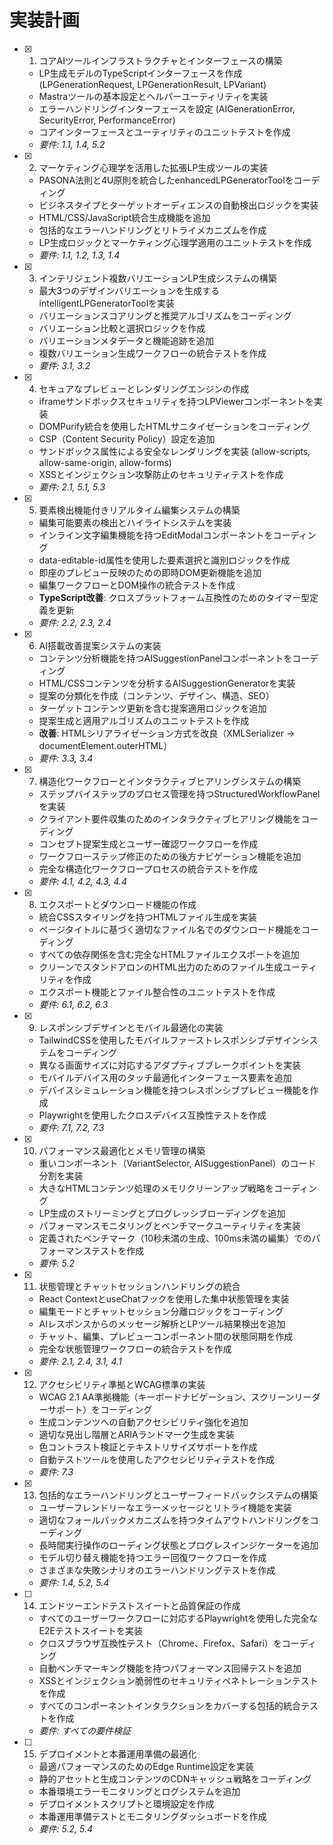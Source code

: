 # 実装計画

- [x] 1. コアAIツールインフラストラクチャとインターフェースの構築
  - LP生成モデルのTypeScriptインターフェースを作成 (LPGenerationRequest, LPGenerationResult, LPVariant)
  - Mastraツールの基本設定とヘルパーユーティリティを実装
  - エラーハンドリングインターフェースを設定 (AIGenerationError, SecurityError, PerformanceError)
  - コアインターフェースとユーティリティのユニットテストを作成
  - _要件: 1.1, 1.4, 5.2_

- [x] 2. マーケティング心理学を活用した拡張LP生成ツールの実装
  - PASONA法則と4U原則を統合したenhancedLPGeneratorToolをコーディング
  - ビジネスタイプとターゲットオーディエンスの自動検出ロジックを実装
  - HTML/CSS/JavaScript統合生成機能を追加
  - 包括的なエラーハンドリングとリトライメカニズムを作成
  - LP生成ロジックとマーケティング心理学適用のユニットテストを作成
  - _要件: 1.1, 1.2, 1.3, 1.4_

- [x] 3. インテリジェント複数バリエーションLP生成システムの構築
  - 最大3つのデザインバリエーションを生成するintelligentLPGeneratorToolを実装
  - バリエーションスコアリングと推奨アルゴリズムをコーディング
  - バリエーション比較と選択ロジックを作成
  - バリエーションメタデータと機能追跡を追加
  - 複数バリエーション生成ワークフローの統合テストを作成
  - _要件: 3.1, 3.2_

- [x] 4. セキュアなプレビューとレンダリングエンジンの作成
  - iframeサンドボックスセキュリティを持つLPViewerコンポーネントを実装
  - DOMPurify統合を使用したHTMLサニタイゼーションをコーディング
  - CSP（Content Security Policy）設定を追加
  - サンドボックス属性による安全なレンダリングを実装 (allow-scripts, allow-same-origin, allow-forms)
  - XSSとインジェクション攻撃防止のセキュリティテストを作成
  - _要件: 2.1, 5.1, 5.3_

- [x] 5. 要素検出機能付きリアルタイム編集システムの構築
  - 編集可能要素の検出とハイライトシステムを実装
  - インライン文字編集機能を持つEditModalコンポーネントをコーディング
  - data-editable-id属性を使用した要素選択と識別ロジックを作成
  - 即座のプレビュー反映のための即時DOM更新機能を追加
  - 編集ワークフローとDOM操作の統合テストを作成
  - **TypeScript改善**: クロスプラットフォーム互換性のためのタイマー型定義を更新
  - _要件: 2.2, 2.3, 2.4_

- [x] 6. AI搭載改善提案システムの実装
  - コンテンツ分析機能を持つAISuggestionPanelコンポーネントをコーディング
  - HTML/CSSコンテンツを分析するAISuggestionGeneratorを実装
  - 提案の分類化を作成（コンテンツ、デザイン、構造、SEO）
  - ターゲットコンテンツ更新を含む提案適用ロジックを追加
  - 提案生成と適用アルゴリズムのユニットテストを作成
  - **改善**: HTMLシリアライゼーション方式を改良（XMLSerializer → documentElement.outerHTML）
  - _要件: 3.3, 3.4_

- [x] 7. 構造化ワークフローとインタラクティブヒアリングシステムの構築
  - ステップバイステップのプロセス管理を持つStructuredWorkflowPanelを実装
  - クライアント要件収集のためのインタラクティブヒアリング機能をコーディング
  - コンセプト提案生成とユーザー確認ワークフローを作成
  - ワークフローステップ修正のための後方ナビゲーション機能を追加
  - 完全な構造化ワークフロープロセスの統合テストを作成
  - _要件: 4.1, 4.2, 4.3, 4.4_

- [x] 8. エクスポートとダウンロード機能の作成
  - 統合CSSスタイリングを持つHTMLファイル生成を実装
  - ページタイトルに基づく適切なファイル名でのダウンロード機能をコーディング
  - すべての依存関係を含む完全なHTMLファイルエクスポートを追加
  - クリーンでスタンドアロンのHTML出力のためのファイル生成ユーティリティを作成
  - エクスポート機能とファイル整合性のユニットテストを作成
  - _要件: 6.1, 6.2, 6.3_

- [x] 9. レスポンシブデザインとモバイル最適化の実装
  - TailwindCSSを使用したモバイルファーストレスポンシブデザインシステムをコーディング
  - 異なる画面サイズに対応するアダプティブブレークポイントを実装
  - モバイルデバイス用のタッチ最適化インターフェース要素を追加
  - デバイスシミュレーション機能を持つレスポンシブプレビュー機能を作成
  - Playwrightを使用したクロスデバイス互換性テストを作成
  - _要件: 7.1, 7.2, 7.3_

- [x] 10. パフォーマンス最適化とメモリ管理の構築
  - 重いコンポーネント（VariantSelector, AISuggestionPanel）のコード分割を実装
  - 大きなHTMLコンテンツ処理のメモリクリーンアップ戦略をコーディング
  - LP生成のストリーミングとプログレッシブローディングを追加
  - パフォーマンスモニタリングとベンチマークユーティリティを実装
  - 定義されたベンチマーク（10秒未満の生成、100ms未満の編集）でのパフォーマンステストを作成
  - _要件: 5.2_

- [x] 11. 状態管理とチャットセッションハンドリングの統合
  - React ContextとuseChatフックを使用した集中状態管理を実装
  - 編集モードとチャットセッション分離ロジックをコーディング
  - AIレスポンスからのメッセージ解析とLPツール結果検出を追加
  - チャット、編集、プレビューコンポーネント間の状態同期を作成
  - 完全な状態管理ワークフローの統合テストを作成
  - _要件: 2.1, 2.4, 3.1, 4.1_

- [x] 12. アクセシビリティ準拠とWCAG標準の実装
  - WCAG 2.1 AA準拠機能（キーボードナビゲーション、スクリーンリーダーサポート）をコーディング
  - 生成コンテンツへの自動アクセシビリティ強化を追加
  - 適切な見出し階層とARIAランドマーク生成を実装
  - 色コントラスト検証とテキストリサイズサポートを作成
  - 自動テストツールを使用したアクセシビリティテストを作成
  - _要件: 7.3_

- [x] 13. 包括的なエラーハンドリングとユーザーフィードバックシステムの構築
  - ユーザーフレンドリーなエラーメッセージとリトライ機能を実装
  - 適切なフォールバックメカニズムを持つタイムアウトハンドリングをコーディング
  - 長時間実行操作のローディング状態とプログレスインジケーターを追加
  - モデル切り替え機能を持つエラー回復ワークフローを作成
  - さまざまな失敗シナリオのエラーハンドリングテストを作成
  - _要件: 1.4, 5.2, 5.4_

- [ ] 14. エンドツーエンドテストスイートと品質保証の作成
  - すべてのユーザーワークフローに対応するPlaywrightを使用した完全なE2Eテストスイートを実装
  - クロスブラウザ互換性テスト（Chrome、Firefox、Safari）をコーディング
  - 自動ベンチマーキング機能を持つパフォーマンス回帰テストを追加
  - XSSとインジェクション脆弱性のセキュリティペネトレーションテストを作成
  - すべてのコンポーネントインタラクションをカバーする包括的統合テストを作成
  - _要件: すべての要件検証_

- [ ] 15. デプロイメントと本番運用準備の最適化
  - 最適パフォーマンスのためのEdge Runtime設定を実装
  - 静的アセットと生成コンテンツのCDNキャッシュ戦略をコーディング
  - 本番環境エラーモニタリングとログシステムを追加
  - デプロイメントスクリプトと環境設定を作成
  - 本番運用準備テストとモニタリングダッシュボードを作成
  - _要件: 5.2, 5.4_